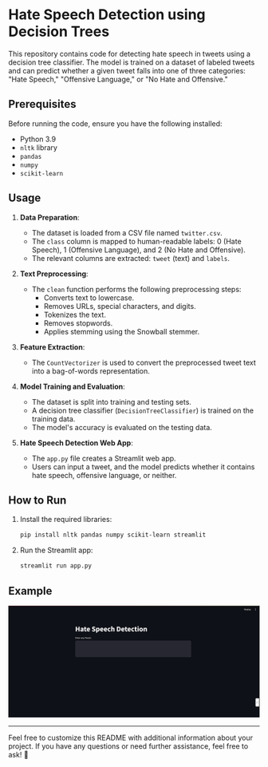 # Hate Speech Detection using Decision Trees

This repository contains code for detecting hate speech in tweets using a decision tree classifier. The model is trained on a dataset of labeled tweets and can predict whether a given tweet falls into one of three categories: "Hate Speech," "Offensive Language," or "No Hate and Offensive."

## Prerequisites

Before running the code, ensure you have the following installed:

- Python 3.9
- `nltk` library
- `pandas`
- `numpy`
- `scikit-learn`

## Usage

1. **Data Preparation**:
   - The dataset is loaded from a CSV file named `twitter.csv`.
   - The `class` column is mapped to human-readable labels: 0 (Hate Speech), 1 (Offensive Language), and 2 (No Hate and Offensive).
   - The relevant columns are extracted: `tweet` (text) and `labels`.

2. **Text Preprocessing**:
   - The `clean` function performs the following preprocessing steps:
     - Converts text to lowercase.
     - Removes URLs, special characters, and digits.
     - Tokenizes the text.
     - Removes stopwords.
     - Applies stemming using the Snowball stemmer.

3. **Feature Extraction**:
   - The `CountVectorizer` is used to convert the preprocessed tweet text into a bag-of-words representation.

4. **Model Training and Evaluation**:
   - The dataset is split into training and testing sets.
   - A decision tree classifier (`DecisionTreeClassifier`) is trained on the training data.
   - The model's accuracy is evaluated on the testing data.

5. **Hate Speech Detection Web App**:
   - The `app.py` file creates a Streamlit web app.
   - Users can input a tweet, and the model predicts whether it contains hate speech, offensive language, or neither.

## How to Run

1. Install the required libraries:
   ```bash
   pip install nltk pandas numpy scikit-learn streamlit
   ```

2. Run the Streamlit app:
   ```bash
   streamlit run app.py
   ```

## Example

![Streamlit App Screenshot](./resources/sample.png)

---

Feel free to customize this README with additional information about your project. If you have any questions or need further assistance, feel free to ask! 🚀
